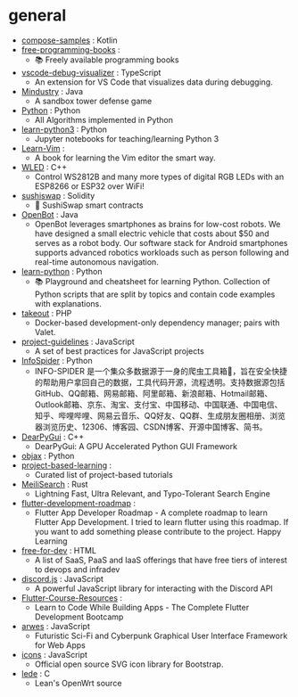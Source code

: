 # general
- [compose-samples](https://github.com/android/compose-samples) : Kotlin
- [free-programming-books](https://github.com/EbookFoundation/free-programming-books) : 
  - 📚 Freely available programming books
- [vscode-debug-visualizer](https://github.com/hediet/vscode-debug-visualizer) : TypeScript
  - An extension for VS Code that visualizes data during debugging.
- [Mindustry](https://github.com/Anuken/Mindustry) : Java
  - A sandbox tower defense game
- [Python](https://github.com/TheAlgorithms/Python) : Python
  - All Algorithms implemented in Python
- [learn-python3](https://github.com/jerry-git/learn-python3) : Python
  - Jupyter notebooks for teaching/learning Python 3
- [Learn-Vim](https://github.com/iggredible/Learn-Vim) : 
  - A book for learning the Vim editor the smart way.
- [WLED](https://github.com/Aircoookie/WLED) : C++
  - Control WS2812B and many more types of digital RGB LEDs with an ESP8266 or ESP32 over WiFi!
- [sushiswap](https://github.com/sushiswap/sushiswap) : Solidity
  - 🍣 SushiSwap smart contracts
- [OpenBot](https://github.com/intel-isl/OpenBot) : Java
  - OpenBot leverages smartphones as brains for low-cost robots. We have designed a small electric vehicle that costs about $50 and serves as a robot body. Our software stack for Android smartphones supports advanced robotics workloads such as person following and real-time autonomous navigation.
- [learn-python](https://github.com/trekhleb/learn-python) : Python
  - 📚 Playground and cheatsheet for learning Python. Collection of Python scripts that are split by topics and contain code examples with explanations.
- [takeout](https://github.com/tightenco/takeout) : PHP
  - Docker-based development-only dependency manager; pairs with Valet.
- [project-guidelines](https://github.com/elsewhencode/project-guidelines) : JavaScript
  - A set of best practices for JavaScript projects
- [InfoSpider](https://github.com/kangvcar/InfoSpider) : Python
  - INFO-SPIDER 是一个集众多数据源于一身的爬虫工具箱🧰，旨在安全快捷的帮助用户拿回自己的数据，工具代码开源，流程透明。支持数据源包括GitHub、QQ邮箱、网易邮箱、阿里邮箱、新浪邮箱、Hotmail邮箱、Outlook邮箱、京东、淘宝、支付宝、中国移动、中国联通、中国电信、知乎、哔哩哔哩、网易云音乐、QQ好友、QQ群、生成朋友圈相册、浏览器浏览历史、12306、博客园、CSDN博客、开源中国博客、简书。
- [DearPyGui](https://github.com/hoffstadt/DearPyGui) : C++
  - DearPyGui: A GPU Accelerated Python GUI Framework
- [objax](https://github.com/google/objax) : Python
- [project-based-learning](https://github.com/tuvtran/project-based-learning) : 
  - Curated list of project-based tutorials
- [MeiliSearch](https://github.com/meilisearch/MeiliSearch) : Rust
  - Lightning Fast, Ultra Relevant, and Typo-Tolerant Search Engine
- [flutter-development-roadmap](https://github.com/Tarikul711/flutter-development-roadmap) : 
  - Flutter App Developer Roadmap - A complete roadmap to learn Flutter App Development. I tried to learn flutter using this roadmap. If you want to add something please contribute to the project. Happy Learning
- [free-for-dev](https://github.com/ripienaar/free-for-dev) : HTML
  - A list of SaaS, PaaS and IaaS offerings that have free tiers of interest to devops and infradev
- [discord.js](https://github.com/discordjs/discord.js) : JavaScript
  - A powerful JavaScript library for interacting with the Discord API
- [Flutter-Course-Resources](https://github.com/londonappbrewery/Flutter-Course-Resources) : 
  - Learn to Code While Building Apps - The Complete Flutter Development Bootcamp
- [arwes](https://github.com/arwes/arwes) : JavaScript
  - Futuristic Sci-Fi and Cyberpunk Graphical User Interface Framework for Web Apps
- [icons](https://github.com/twbs/icons) : JavaScript
  - Official open source SVG icon library for Bootstrap.
- [lede](https://github.com/coolsnowwolf/lede) : C
  - Lean's OpenWrt source
